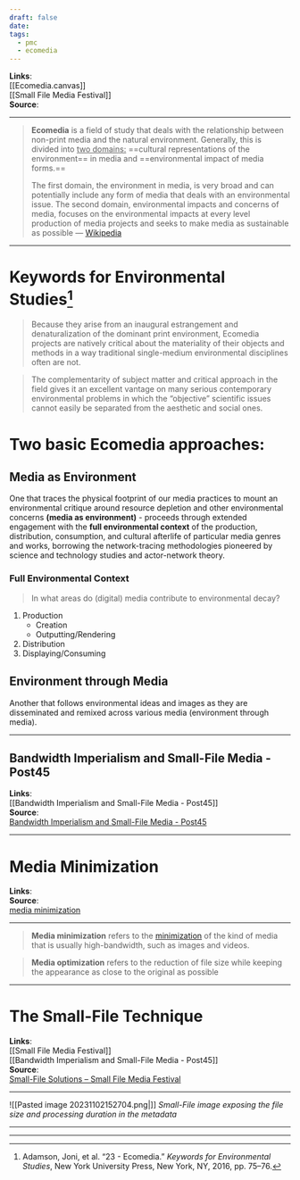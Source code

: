 ```yaml
---
draft: false
date: 
tags:
  - pmc
  - ecomedia
---
```


**Links**: <br>[[Ecomedia.canvas]]<br>[[Small File Media Festival]]<br>
**Source**: 
___
> **Ecomedia** is a field of study that deals with the relationship between non-print media and the natural environment. Generally, this is divided into <u>two domains:</u> ==cultural representations of the environment== in media and ==environmental impact of media forms.==
>
> The first domain, the environment in media, is very broad and can potentially include any form of media that deals with an environmental issue.  The second domain, environmental impacts and concerns of media, focuses on the environmental impacts at every level production of media projects and seeks to make media as sustainable as possible
> — [Wikipedia](https://en.wikipedia.org/wiki/Ecomedia)
___

# Keywords for Environmental Studies[^1]

>Because they arise from an inaugural estrangement and denaturalization of the dominant print environment, Ecomedia projects are natively critical about the materiality of their objects and methods in a way traditional single-medium environmental disciplines often are not.

>The complementarity of subject matter and critical approach in the field gives it an excellent vantage on many serious contemporary environmental problems in which the “objective” scientific issues cannot easily be separated from the aesthetic and social ones.

# Two basic Ecomedia approaches:

## Media as Environment

One that traces the physical footprint of our media practices to mount an environmental critique around resource depletion and other environmental concerns **(media as environment)**
	- proceeds through extended engagement with the **full environmental context** of the production, distribution, consumption, and cultural afterlife of particular media genres and works, borrowing the network-tracing methodologies pioneered by science and technology studies and actor-network theory.

### Full Environmental Context

>In what areas do (digital) media contribute to environmental decay?

1. Production
	- Creation
	- Outputting/Rendering
2. Distribution
3. Displaying/Consuming
## Environment through Media

 Another that follows environmental ideas and images as they are disseminated and remixed across various media (environment through media).

___
## Bandwidth Imperialism and Small-File Media - Post45

**Links**:<br>[[Bandwidth Imperialism and Small-File Media - Post45]]<br>
**Source**: <br>[Bandwidth Imperialism and Small-File Media - Post45](https://post45.org/2021/04/bandwidth-imperialism-and-small-file-media/)<br>
___
# Media Minimization

**Links**:<br>
**Source**: <br>[media minimization](https://permacomputing.net/media_minimization/)
___
>**Media minimization** refers to the [minimization](https://permacomputing.net/minimization/) of the kind of media that is usually high-bandwidth, such as images and videos.


>**Media optimization** refers to the reduction of file size while keeping the appearance as close to the original as possible


___
# The Small-File Technique

**Links**:<br>[[Small File Media Festival]]<br>[[Bandwidth Imperialism and Small-File Media - Post45]]<br>
**Source**: <br>[Small-File Solutions – Small File Media Festival](https://smallfile.ca/ecomedia/)
___
![[Pasted image 20231102152704.png|]]
*Small-File image exposing the file size and processing duration in the metadata*
___






___






[^1]: Adamson, Joni, et al. “23 - Ecomedia.” _Keywords for Environmental Studies_, New York University Press, New York, NY, 2016, pp. 75–76.


